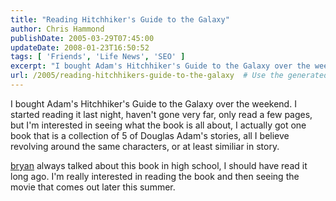 ```yaml
---
title: "Reading Hitchhiker's Guide to the Galaxy"
author: Chris Hammond
publishDate: 2005-03-29T07:45:00
updateDate: 2008-01-23T16:50:52
tags: [ 'Friends', 'Life News', 'SEO' ]
excerpt: "I bought Adam's Hitchhiker's Guide to the Galaxy over the weekend. I started reading it last night, haven't gone very far, only read a few pages, but I'm interested in seeing what the book is all about, I actually got one book that is a collection of 5 of Douglas Adam's stories, all I believe revolving around the same characters, or at least similiar in story. Bryan always talked about this book in high school, I should have read it long ago. I'm really interested in reading the book and then seeing the movie that comes out later this..."
url: /2005/reading-hitchhikers-guide-to-the-galaxy  # Use the generated URL with year
---
```

<P>I bought Adam's Hitchhiker's Guide to the Galaxy over the weekend. I started reading it last night, haven't gone very far, only read a few pages, but I'm interested in seeing what the book is all about, I actually got one book that is a collection of 5 of Douglas Adam's stories, all I believe revolving around the same characters, or at least similiar in story.</P> <P><A href="https://www.chrishammond.com/archive/2004/08/23">bryan</a> always talked about this book in high school, I should have read it long ago. I'm really interested in reading the book and then seeing the movie that comes out later this summer.</P>
